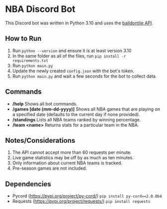 # NBA Discord Bot
This Discord bot was written in Python 3.10 and uses the [balldontlie API](https://www.balldontlie.io/#introduction).

## How to Run
1. Run `python --version` and ensure it is at least version 3.10
2. In the same folder as all of the files, run `pip install -r requirements.txt`
3. Run `python main.py`
4. Update the newly created `config.json` with the bot's token.
5. Run `python main.py` and wait a few seconds for the bot to collect data.

## Commands
- **/help** Shows all bot commands.
- **/games [date (mm-dd-yyyy)]** Shows all NBA games that are playing on a specified date (defaults to the current day if none provided).
- **/standings** Lists all NBA teams ranked by winning percentage.
- **/team &lt;name>** Returns stats for a particular team in the NBA.


## Notes/Considerations
1. The API cannot accept more than 60 requests per minute.
2. Live game statistics may be off by as much as ten minutes.
3. Only information about current NBA teams is tracked.
4. Pre-season games are not included.


## Dependencies
- Pycord (https://pypi.org/project/py-cord/) `pip install py-cord==2.0.0b4`
- Requests (https://pypi.org/project/requests/) `pip install requests`